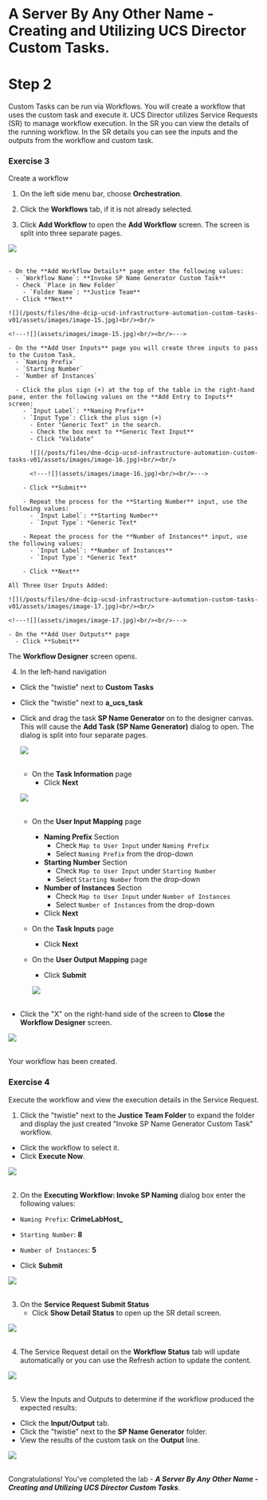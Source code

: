 # A Server By Any Other Name - Creating and Utilizing UCS Director Custom Tasks.

# Step 2
Custom Tasks can be run via Workflows. You will create a workflow that uses the custom task and execute it. UCS Director utilizes Service Requests (SR) to manage workflow execution. In the SR you can view the details of the running workflow. In the SR details you can see the inputs and the outputs from the workflow and custom task.

### Exercise 3
Create a workflow

1. On the left side menu bar, choose **Orchestration**.

2. Click the **Workflows** tab, if it is not already selected.

3. Click **Add Workflow** to open the **Add Workflow** screen. The screen is split into three separate pages.

  ![](/posts/files/dne-dcip-ucsd-infrastructure-automation-custom-tasks-v01/assets/images/image-14.jpg)<br/><br/>

  <!---![](assets/images/image-14.jpg)<br/><br/>--->

    - On the **Add Workflow Details** page enter the following values:
      - `Workflow Name`: **Invoke SP Name Generator Custom Task**
      - Check `Place in New Folder`
        - `Folder Name`: **Justice Team**
      - Click **Next**

    ![](/posts/files/dne-dcip-ucsd-infrastructure-automation-custom-tasks-v01/assets/images/image-15.jpg)<br/><br/>

    <!---![](assets/images/image-15.jpg)<br/><br/>--->

    - On the **Add User Inputs** page you will create three inputs to pass to the Custom Task.
      - `Naming Prefix`
      - `Starting Number`
      - `Number of Instances`

      - Click the plus sign (+) at the top of the table in the right-hand pane, enter the following values on the **Add Entry to Inputs** screen:
        - `Input Label`: **Naming Prefix**
        - `Input Type`: Click the plus sign (+)
          - Enter "Generic Text" in the search.
          - Check the box next to **Generic Text Input**
          - Click "Validate"

          ![](/posts/files/dne-dcip-ucsd-infrastructure-automation-custom-tasks-v01/assets/images/image-16.jpg)<br/><br/>

          <!---![](assets/images/image-16.jpg)<br/><br/>--->

        - Click **Submit**

        - Repeat the process for the **Starting Number** input, use the following values:
          - `Input Label`: **Starting Number**
          - `Input Type`: *Generic Text*

        - Repeat the process for the **Number of Instances** input, use the following values:
          - `Input Label`: **Number of Instances**
          - `Input Type`: *Generic Text*

        - Click **Next**

    All Three User Inputs Added:

    ![](/posts/files/dne-dcip-ucsd-infrastructure-automation-custom-tasks-v01/assets/images/image-17.jpg)<br/><br/>

    <!---![](assets/images/image-17.jpg)<br/><br/>--->

    - On the **Add User Outputs** page
      - Click **Submit**

The **Workflow Designer** screen opens.

4. In the left-hand navigation
  - Click the "twistie" next to **Custom Tasks**
  - Click the "twistie" next to **a_ucs_task**
  - Click and drag the task **SP Name Generator** on to the designer canvas. This will cause the **Add Task (SP Name Generator)** dialog to open. The dialog is split into four separate pages.

    ![](/posts/files/dne-dcip-ucsd-infrastructure-automation-custom-tasks-v01/assets/images/image-18.jpg)<br/><br/>

    <!---![](assets/images/image-18.jpg)<br/><br/>--->

    - On the **Task Information** page
      - Click **Next**

    ![](/posts/files/dne-dcip-ucsd-infrastructure-automation-custom-tasks-v01/assets/images/image-19.jpg)<br/><br/>

    <!---![](assets/images/image-19.jpg)<br/><br/>--->

    - On the **User Input Mapping** page
      - **Naming Prefix** Section
        - Check `Map to User Input` under `Naming Prefix`
        - Select `Naming Prefix` from the drop-down
      - **Starting Number** Section      
        - Check `Map to User Input` under `Starting Number`
        - Select `Starting Number` from the drop-down
      - **Number of Instances** Section
        - Check `Map to User Input` under `Number of Instances`
        - Select `Number of Instances` from the drop-down
      - Click **Next**

    - On the **Task Inputs** page
      - Click **Next**

    - On the **User Output Mapping** page
      - Click **Submit**

      ![](/posts/files/dne-dcip-ucsd-infrastructure-automation-custom-tasks-v01/assets/images/image-20.jpg)<br/><br/>

      <!---![](assets/images/image-20.jpg)<br/><br/>--->

  - Click the "X" on the right-hand side of the screen to **Close** the **Workflow Designer** screen.

  ![](/posts/files/dne-dcip-ucsd-infrastructure-automation-custom-tasks-v01/assets/images/image-21.jpg)<br/><br/>

  <!---![](assets/images/image-21.jpg)<br/><br/>--->

  Your workflow has been created.

### Exercise 4
Execute the workflow and view the execution details in the Service Request.

1. Click the "twistie" next to the **Justice Team Folder** to expand the folder and display the just created "Invoke SP Name Generator Custom Task" workflow.

  - Click the workflow to select it.
  - Click **Execute Now**.

  ![](/posts/files/dne-dcip-ucsd-infrastructure-automation-custom-tasks-v01/assets/images/image-22.jpg)<br/><br/>

  <!---![](assets/images/image-22.jpg)<br/><br/>--->

2. On the **Executing Workflow: Invoke SP Naming** dialog box enter the following values:

  - `Naming Prefix`: **CrimeLabHost_**
  - `Starting Number`: **8**
  - `Number of Instances`: **5**

  - Click **Submit**

  ![](/posts/files/dne-dcip-ucsd-infrastructure-automation-custom-tasks-v01/assets/images/image-23.jpg)<br/><br/>

  <!---![](assets/images/image-23.jpg)<br/><br/>--->

3. On the **Service Request Submit Status**
    - Click **Show Detail Status** to open up the SR detail screen.

  ![](/posts/files/dne-dcip-ucsd-infrastructure-automation-custom-tasks-v01/assets/images/image-24.jpg)<br/><br/>

  <!---![](assets/images/image-24.jpg)<br/><br/>--->

4. The Service Request detail on the **Workflow Status** tab will update automatically or you can use the Refresh action to update the content.

  ![](/posts/files/dne-dcip-ucsd-infrastructure-automation-custom-tasks-v01/assets/images/image-25.jpg)<br/><br/>

  <!---![](assets/images/image-25.jpg)<br/><br/>--->

5. View the Inputs and Outputs to determine if the workflow produced the expected results:
  - Click the **Input/Output** tab.
  - Click the "twistie" next to the **SP Name Generator** folder.
  - View the results of the custom task on the **Output** line.

  ![](/posts/files/dne-dcip-ucsd-infrastructure-automation-custom-tasks-v01/assets/images/image-26.jpg)<br/><br/>

  <!---![](assets/images/image-26.jpg)<br/><br/>--->

Congratulations! You've completed the lab - ***A Server By Any Other Name - Creating and Utilizing UCS Director Custom Tasks***.
